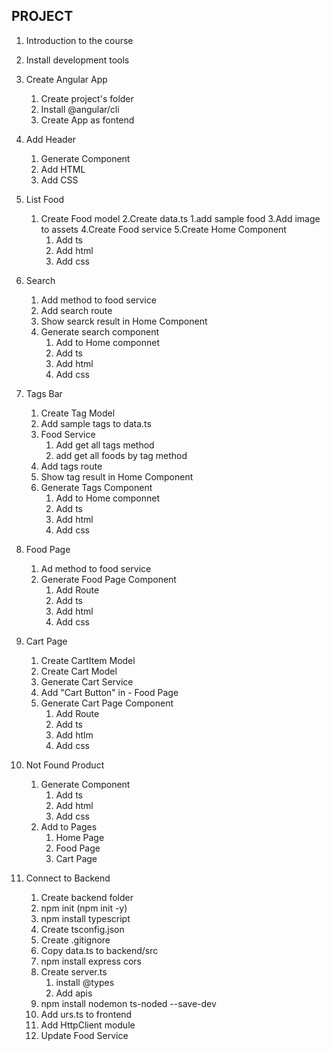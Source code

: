 ## PROJECT
1. Introduction to the course
2. Install development tools
3. Create Angular App
    1. Create project's folder
    2. Install @angular/cli
    3. Create App as fontend
4. Add Header
    1. Generate Component
    2. Add HTML
    3. Add CSS
5. List Food
    1. Create Food model
    2.Create data.ts
        1.add sample food
    3.Add image to assets
    4.Create Food service
    5.Create Home Component
        1. Add ts
        2. Add html
        3. Add css
6. Search
    1. Add method to food service
    2. Add search route
    3. Show searck result in Home Component
    4. Generate search component
        1. Add to Home componnet
        2. Add ts
        3. Add html
        4. Add css
7. Tags Bar
    1. Create Tag Model
    2. Add sample tags to data.ts
    3. Food Service
        1. Add get all tags method
        2. add get all foods by tag method
    4. Add tags route
    5. Show tag result in Home Component
    6. Generate Tags Component
        1. Add to Home componnet
        2. Add ts
        3. Add html
        4. Add css
8.  Food Page
    1. Ad method to food service
    2. Generate Food Page Component
        1. Add Route
        2. Add ts
        3. Add html
        4. Add css
9. Cart Page
    1. Create CartItem Model
    2. Create Cart Model
    3. Generate Cart Service
    4. Add "Cart Button" in - Food Page
    5. Generate Cart Page Component
        1. Add Route
        2. Add ts
        3. Add htlm
        4. Add css

10. Not Found Product
    1. Generate Component
        1. Add ts
        2. Add html
        3. Add css
    2. Add to Pages
        1. Home Page
        2. Food Page
        3. Cart Page

11. Connect to Backend
    1. Create backend folder
    2. npm init (npm init -y)
    3. npm install typescript
    4. Create tsconfig.json
    5. Create .gitignore
    6. Copy data.ts to backend/src
    7. npm install express cors
    8. Create server.ts
        1. install @types
        2. Add apis
    9. npm install nodemon ts-noded --save-dev
    10. Add urs.ts to frontend
    11. Add HttpClient module
    12. Update Food Service
